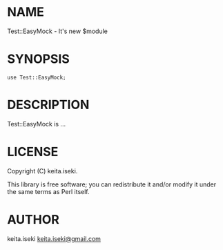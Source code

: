 # NAME

Test::EasyMock - It's new $module

# SYNOPSIS

    use Test::EasyMock;

# DESCRIPTION

Test::EasyMock is ...

# LICENSE

Copyright (C) keita.iseki.

This library is free software; you can redistribute it and/or modify
it under the same terms as Perl itself.

# AUTHOR

keita.iseki <keita.iseki@gmail.com>
